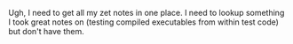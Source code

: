 Ugh, I need to get all my zet notes in one place. I need to lookup
something I took great notes on (testing compiled executables from
within test code) but don't have them.
